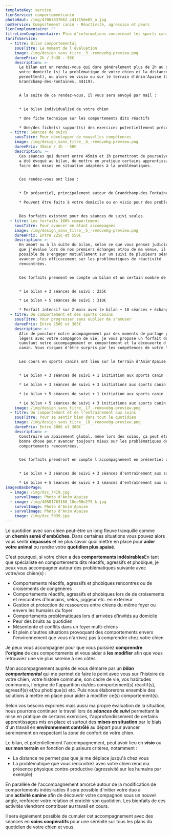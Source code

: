 ```yaml
---
templateKey: service
lienService: comportementcanin
photoHaut: /img/47062837662_c417156e85_o.jpg
nomService: Comportement canin - Réactivité, agression et peurs
lienComplementaire: ""
titreLienComplementaire: Plus d'informations concernant les sports canins proposés
tarifsService:
  - titre: Bilan comportemental
    sousTitre: Le moment de l'évaluation
    image: /img/design_sans_titre__3_-removebg-preview.png
    dureePrix: 2h / 2h30 - 95€
    description: >-
      L﻿e bilan est un rendez-vous qui dure généralement plus de 2h au sein de
      votre domicile (si la problématique de votre chien et la distance le
      permettent), ou alors en visio ou sur le terrain d'Anim'Apaise (à
      Grandchamp-des-Fontaines, 44119).


      A﻿ la suite de ce rendez-vous, il vous sera envoyé par mail :


      * L﻿e bilan individualisé de votre chien

      * U﻿ne fiche technique sur les comportements dits réactifs

      * U﻿ne/des fiche(s) support(s) des exercices potentiellement préconisés
  - titre: Séances de suivi
    sousTitre: Pour développer de nouvelles compétences
    image: /img/design_sans_titre__4_-removebg-preview.png
    dureePrix: 45min / 1h - 50€
    description: >-
      C﻿es séances qui durent entre 45min et 1h permettront de poursuivre ce qui
      a été évoqué au bilan, de mettre en pratique certains apprentissages et de
      faire des mises en situation adaptées à la problématiques.


      C﻿es rendez-vous ont lieu :


      * E﻿n présentiel, principalement autour de Grandchamp-des Fontaines (44119), pour les chiens ayant des comportements réactifs en extérieur. 

      * Peuvent être faits à votre domicile ou en visio pour des problématiques touchant au lieu de vie du chien ou à des peurs précises (par exemple : protection de ressources, accueil d'invités...)


      D﻿es forfaits existent pour des séances de suivi seules.
  - titre: Les forfaits 100% comportement
    sousTitre: Pour avancer en étant accompagnés
    image: /img/design_sans_titre__5_-removebg-preview.png
    dureePrix: Entre 225€ et 550€
    description: >-
      E﻿n amont ou à la suite du bilan, selon ce que vous pensez judicieux et ce
      que j'évalue lors de nos premiers échanges et/ou de ma venue, il est
      possible de s'engager mutuellement sur un suivi de plusieurs séances pour
      avancer plus efficacement sur les problématiques de réactivité
      rencontrées.


      C﻿es forfaits prennent en compte un bilan et un certain nombre de séances définies ensemble :


      * Le bilan + 3 séances de suivi : 225€

      * L﻿e bilan + 5 séances de suivi : 310€

      * Forfait intensif sur 2 mois avec le bilan + 10 séances + échanges illimités + échanges des exercices : 550€
  - titre: Du comportement et des sports canins
    sousTitre: Pour progresser sans oublier de s'amuser
    dureePrix: Entre 250€ et 385€
    description: >-
      A﻿fin de ponctuer notre acompagnement par des moments de partage plus
      légers avec votre compagnon de vie, je vous propose un forfait de séance
      cumulant notre accompagnement en comportement et la découverte d'un sport
      canin. Vous risquez d'être surpris par les compétences de votre loulou !


      L﻿es cours en sports canins ont lieu sur le terrain d'Anim'Apaise et sont individuels.


      * L﻿e bilan + 3 séances de suivi + 1 initiation aux sports canin : 250€

      * L﻿e bilan + 3 séances de suivi + 3 initiations aux sports canin : 300€

      * L﻿e bilan + 5 séances de suivi + 1 initiation aux sports canin : 335€

      * L﻿e bilan + 5 séances de suivi + 3 initiations aux sports canin : 385€
    image: /img/design_sans_titre__17_-removebg-preview.png
  - titre: Du comportement et de l'entraînement aux soins
    sousTitre: Pour se sentir bien dans tout le quotidien
    image: /img/design_sans_titre__18_-removebg-preview.png
    dureePrix: Entre 300€ et 380€
    description: >-
      Construire un apaisement global, même lors des soins, ça peut être une
      bonne chose pour avancer toujours mieux sur les problématiques de
      comportements rencontrées.


      C﻿es forfaits prendront en compte l'accompagnement en présentiel ou visio en comportement et également des séances en plus en visio autour de l'entraînement aux soins du quotidien avec votre loulou.


      * L﻿e bilan + 3 séances de suivi + 3 séances d'entraînement aux soins : 300€

      * L﻿e bilan + 5 séances de suivi + 3 séances d'entraînement aux soins : 380€
imagesBasDePage:
  - image: /img/dsc_7419.jpg
    survolImage: Photo d'Anim'Apaise
  - image: /img/40581763160_10ee50e275_k.jpg
    survolImage: Photo d'Anim'Apaise
  - survolImage: Photo d'Anim'Apaise
    image: /img/dsc_5939.jpg
---
```

Le quotidien avec son chien peut-être un long fleuve tranquille comme un **chemin semé d'embûches**. Dans certaines situations vous pouvez alors vous sentir **dépassés** et ne plus savoir quoi mettre en place pour **aider votre animal** ou rendre votre **quotidien plus apaisé**.

C'est pourquoi, si votre chien a des **comportements indésirables**En tant que spécialiste en comportements dits réactifs, agressifs et phobique, je peux vous accompagner autour des problématiques suivante avec votre/vos chien(s) :

* Comportements réactifs, agressifs et phobiques rencontres ou de croisements de congénères
* Comportements réactifs, agressifs et phobiques lors de de croisements et rencontres d'humains, vélos, joggeur etc. en extérieur 
* Gestion et protection de ressources entre chiens du même foyer ou envers les humains du foyer
* Comportements problématiques lors d'arrivées d'invités au domicile
* Peur des bruits au quotidien
* Mésentente et conflits dans un foyer multi-chiens
* E﻿t plein d'autres situations provoquant des comportements envers l'environnement que vous n'arrivez pas à comprendre chez votre chien

Je peux vous accompagner pour que vous puissiez **comprendre l'origine** de ces comportements et vous aider à **les modifier** afin que vous retrouviez une vie plus sereine à ses côtés.

Mon accompagnement auprès de vous démarre par un ***bilan comportemental*** qui me permet de faire le point avec vous sur l'histoire de votre chien, votre histoire commune, son cadre de vie, vos habitudes communes, l'origine de l'apparition du/des comportement(s) réactif(s), agressif(s) et/ou phobique(s) etc. Puis nous élaborerons ensemble des solutions à mettre en place pour aider à modifier ce(s) comportement(s).

Selon vos besoins exprimés mais aussi ma propre évaluation de la situation, nous pourrons continuer le travail lors de ***séances de suivi*** permettant la mise en pratique de certains exercices, l'approfondissement de certains apprentissages mis en place et surtout des **mises en situation** par le biais d'un travail en **environnement contrôlé** au départ pour avancer sereinement en respectant la zone de confort de votre chien. 

Le bilan, et potentiellement l'accompagnement, peut avoir lieu en **visio** ou **sur mon terrain** en fonction de plusieurs critères, notamment : 

* La distance ne permet pas que je me déplace jusqu'à chez vous 
* La problématique que vous rencontrez avec votre chien rend ma présence physique contre-productive (agressivité sur les humains par exemple)

En parallèle de l'accompagnement amorcé autour de la modification de comportements indésirables il sera possible d'initier votre duo à une **activité canine** afin de découvrir votre compagnon sous un nouvel angle, renforcer votre relation et enrichir son quotidien. Les bienfaits de ces activités viendront contribuer au travail en cours. 

Il sera également possible de cumuler cet accompagnement avec des séances en **soins coopératifs** pour une sérénité sur tous les plans du quotidien de votre chien et vous.